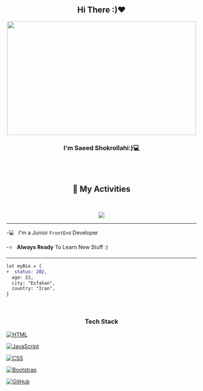 <h2 align="center"> Hi There :)❤</h2>

<p align="center">
<img width="500px" height="300px" src="https://user-images.githubusercontent.com/74038190/212749447-bfb7e725-6987-49d9-ae85-2015e3e7cc41.gif" />
</p>
<h3 align="center"> I'm Saeed Shokrollahi:)💻</h3> 

<br/><br/>
<h2 align="center">📜 My Activities </h2>
<br/>

<p align="center">
  <img src="https://github-readme-stats.vercel.app/api?username=saeed-devee&show_icons=true&theme=radical">
</p>

----
-💻 &nbsp; I'm a Junior `FrontEnd` Developer

-⭐ &nbsp; **Always Ready** To Learn New Stuff :)

----
```diff
let myBio = {
+  status: 202,
  age: 22,
  city: "Esfahan",
  country: "Iran",
}
```
<br/>
<h3 align="center">Tech Stack</h2>

<p align="center">
  
 [![HTML](https://img.shields.io/badge/HTML-%23E34F26.svg?logo=html5&logoColor=white)](#)
  
 [![JavaScript](https://img.shields.io/badge/JavaScript-F7DF1E?logo=javascript&logoColor=000)](#)
 
 [![CSS](https://img.shields.io/badge/CSS-1572B6?logo=css3&logoColor=fff)](#)
 
 [![Bootstrap](https://img.shields.io/badge/Bootstrap-7952B3?logo=bootstrap&logoColor=fff)](#)
 
 [![GitHub](https://img.shields.io/badge/GitHub-%23121011.svg?logo=github&logoColor=white)](#)
 
</p>
 
